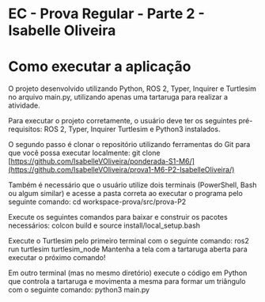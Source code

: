 # EC - Prova Regular - Parte 2 - Isabelle Oliveira

# Como executar a aplicação

O projeto desenvolvido utilizando Python, ROS 2, Typer, Inquirer e Turtlesim no arquivo main.py, utilizando apenas uma tartaruga para realizar a atividade.

Para executar o projeto corretamente, o usuário deve ter os seguintes pré-requisitos: ROS 2, Typer, Inquirer Turtlesim e Python3 instalados.

O segundo passo é clonar o repositório utilizando ferramentas do Git para que você possa executar localmente: git clone [https://github.com/IsabelleVOliveira/ponderada-S1-M6/](https://github.com/IsabelleVOliveira/prova1-M6-P2-IsabelleOliveira/)

Também é necessário que o usuário utilize dois terminais (PowerShell, Bash ou algum similar) e acesse a pasta correta ao executar o programa pelo seguinte comando: cd workspace-prova/src/prova-P2

Execute os seguintes comandos para baixar e construir os pacotes necessários: colcon build e source install/local_setup.bash

Execute o Turtlesim pelo primeiro terminal com o seguinte comando: ros2 run turtlesim turtlesim_node Mantenha a tela com a tartaruga aberta para executar o próximo comando!

Em outro terminal (mas no mesmo diretório) execute o código em Python que controla a tartaruga e movimenta a mesma para formar um triângulo com o seguinte comando: python3 main.py


